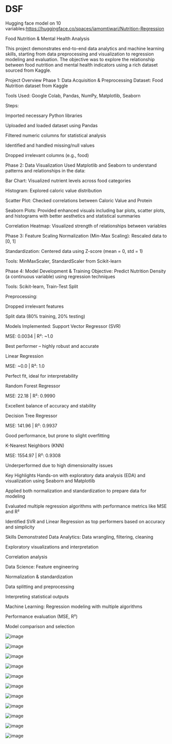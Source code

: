 # DSF 
Hugging face model on 10 variables:https://huggingface.co/spaces/iamomtiwari/Nutrition-Regression

Food Nutrition & Mental Health Analysis

This project demonstrates end-to-end data analytics and machine learning skills, starting from data preprocessing and visualization to regression modeling and evaluation. The objective was to explore the relationship between food nutrition and mental health indicators using a rich dataset sourced from Kaggle.

Project Overview
Phase 1: Data Acquisition & Preprocessing
Dataset: Food Nutrition dataset from Kaggle

Tools Used: Google Colab, Pandas, NumPy, Matplotlib, Seaborn

Steps:

Imported necessary Python libraries

Uploaded and loaded dataset using Pandas

Filtered numeric columns for statistical analysis

Identified and handled missing/null values

Dropped irrelevant columns (e.g., food)

Phase 2: Data Visualization
Used Matplotlib and Seaborn to understand patterns and relationships in the data:

Bar Chart: Visualized nutrient levels across food categories

Histogram: Explored caloric value distribution

Scatter Plot: Checked correlations between Caloric Value and Protein

Seaborn Plots: Provided enhanced visuals including bar plots, scatter plots, and histograms with better aesthetics and statistical summaries

Correlation Heatmap: Visualized strength of relationships between variables

Phase 3: Feature Scaling
Normalization (Min-Max Scaling): Rescaled data to [0, 1]

Standardization: Centered data using Z-score (mean = 0, std = 1)

Tools: MinMaxScaler, StandardScaler from Scikit-learn

Phase 4: Model Development & Training
Objective: Predict Nutrition Density (a continuous variable) using regression techniques

Tools: Scikit-learn, Train-Test Split

Preprocessing:

Dropped irrelevant features

Split data (80% training, 20% testing)

Models Implemented:
Support Vector Regressor (SVR)

MSE: 0.0034 | R²: ~1.0

Best performer – highly robust and accurate

Linear Regression

MSE: ~0.0 | R²: 1.0

Perfect fit, ideal for interpretability

Random Forest Regressor

MSE: 22.18 | R²: 0.9990

Excellent balance of accuracy and stability

Decision Tree Regressor

MSE: 141.96 | R²: 0.9937

Good performance, but prone to slight overfitting

K-Nearest Neighbors (KNN)

MSE: 1554.97 | R²: 0.9308

Underperformed due to high dimensionality issues

Key Highlights
Hands-on with exploratory data analysis (EDA) and visualization using Seaborn and Matplotlib

Applied both normalization and standardization to prepare data for modeling

Evaluated multiple regression algorithms with performance metrics like MSE and R²

Identified SVR and Linear Regression as top performers based on accuracy and simplicity

Skills Demonstrated
Data Analytics:
Data wrangling, filtering, cleaning

Exploratory visualizations and interpretation

Correlation analysis

Data Science:
Feature engineering

Normalization & standardization

Data splitting and preprocessing

Interpreting statistical outputs

Machine Learning:
Regression modeling with multiple algorithms

Performance evaluation (MSE, R²)

Model comparison and selection

![image](https://github.com/user-attachments/assets/8f3459ee-d6e3-41f5-9552-d2a63fbe59ae)


![image](https://github.com/user-attachments/assets/8de09aa5-292a-43fa-8187-9672a156a72b)


![image](https://github.com/user-attachments/assets/8fe0cc79-af89-4b4f-86f4-62c8051bb7a8)


![image](https://github.com/user-attachments/assets/d25b88b1-0648-4626-bedb-f8c5b1fbf59d)


![image](https://github.com/user-attachments/assets/e3609a3c-f50e-4027-b1b0-1e076fa1b87e)


![image](https://github.com/user-attachments/assets/4527df8e-616c-4b42-874e-b30ca8e1f28e)


![image](https://github.com/user-attachments/assets/1b5663b6-a670-43e3-a851-03cc14406c56)


![image](https://github.com/user-attachments/assets/b4ffea4e-5bce-4fbb-bb28-97c8abd8738b)


![image](https://github.com/user-attachments/assets/1a1a6752-8837-4975-a620-4ea0b0b356fb)


![image](https://github.com/user-attachments/assets/0fe905ac-997a-4d8d-91d6-4f03eae819e4)


![image](https://github.com/user-attachments/assets/c58a930a-7c17-4401-8671-7120c5f0a7b8)


